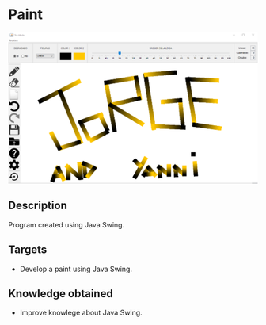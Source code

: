 # Paint
 <img  src="./logo.png"/>
 
 ## Description
 Program created using Java Swing.
 
 ## Targets
 * Develop a paint using Java Swing.
 
 ## Knowledge obtained
 * Improve knowlege about Java Swing.

